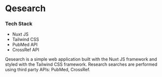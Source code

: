 # Qesearch
### Tech Stack
* Nuxt JS
* Tailwind CSS
* PubMed API
* CrossRef API

Qesearch is a simple web application built with the Nuxt JS framework and styled with the Tailwind CSS framework. Research searches are performed using third party APIs: PubMed, CrossRef.

